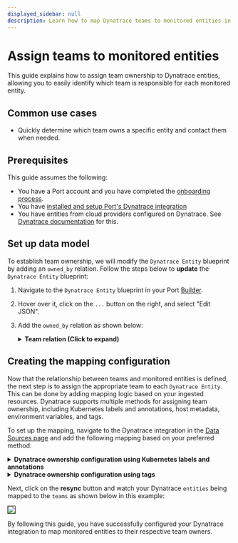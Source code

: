 ```yaml
---
displayed_sidebar: null
description: Learn how to map Dynatrace teams to monitored entities in Port
---
```


# Assign teams to monitored entities

This guide explains how to assign team ownership to Dynatrace entities, allowing you to easily identify which team is responsible for each monitored entity.

## Common use cases
- Quickly determine which team owns a specific entity and contact them when needed.

## Prerequisites
This guide assumes the following:
- You have a Port account and you have completed the [onboarding process](/quickstart).
- You have [installed and setup Port's Dynatrace integration](/build-your-software-catalog/sync-data-to-catalog/apm-alerting/dynatrace/dynatrace.md)
- You have entities from cloud providers configured on Dynatrace. See [Dynatrace documentation](https://docs.dynatrace.com/managed#deploy-on) for this.


## Set up data model

To establish team ownership,  we will modify the `Dynatrace Entity` blueprint by adding an `owned_by` relation. Follow the steps below to **update** the `Dynatrace Entity` blueprint:

1. Navigate to the `Dynatrace Entity` blueprint in your Port [Builder](https://app.getport.io/settings/data-model).
2. Hover over it, click on the `...` button on the right, and select "Edit JSON".
3. Add the `owned_by` relation as shown below:

   <details>
   <summary><b>Team relation (Click to expand)</b></summary>

   ```json showLineNumbers
    "relations": {
      "owned_by": {
        "title": "Owned By",
        "target": "dynatraceTeam",
        "required": false,
        "many": true
      }
    }
   ```
   </details>


## Creating the mapping configuration
Now that the relationship between teams and monitored entities is defined, the next step is to assign the appropriate team to each `Dynatrace Entity`. This can be done by adding mapping logic based on your ingested resources.
Dynatrace supports multiple methods for assigning team ownership, including Kubernetes labels and annotations, host metadata, environment variables, and tags.

To set up the mapping, navigate to the Dynatrace integration in the [Data Sources page](https://app.getport.io/settings/data-sources) and add the following mapping based on your preferred method:


<details>
<summary><b>Dynatrace ownership configuration using Kubernetes labels and annotations</b></summary>

```yaml showLineNumbers
deleteDependentEntities: true
createMissingRelatedEntities: true
enableMergeEntity: true
resources:
  - kind: entity
    selector:
      query: 'true'
      entityTypes:
        - `CLOUD_APPLICATION`
        - `KUBERNETES_SERVICE`
        - `KUBERNETES_CLUSTER`
        # Add more entity types
      entityFields: firstSeenTms,lastSeenTms,tags,properties,managementZones,fromRelationships,toRelationships
    port:
      entity:
        mappings:
          identifier: .displayName | gsub(" "; "-")
          title: .displayName
          blueprint: '"dynatraceEntity"'
          properties:
            firstSeen: .firstSeenTms / 1000 | todate
            lastSeen: .lastSeenTms / 1000 | todate
            type: .type
            tags: .tags[].stringRepresentation
          relations:
            owned_by: .properties.kubernetesLabels | to_entries | map(select(.key == "dt.ower" or .key == "owner") | .value) | if length == 0 then null else . end
```
:::tip ownership keys
In this example, the `dt.owner` and `owner` keys from Kubernetes resource labels are used to define ownership. You should use the keys configured in your Dynatrace environment. For more details on setting up ownership keys, refer to the [Dynatrace documentation](https://docs.dynatrace.com/docs/deliver/ownership/assign-ownership#format)
:::

</details>


<details>
<summary><b>Dynatrace ownership configuration using tags</b></summary>

```yaml showLineNumbers
deleteDependentEntities: true
createMissingRelatedEntities: true
enableMergeEntity: true
resources:
  - kind: entity
    selector:
      query: 'true'
      entityTypes:
        - `cloud:gcp:k8s_cluster`
        - `cloud:gcp:pubsub_subscription`
        - `cloud:gcp:pubsub_topic`
        - `cloud:gcp:gcs_bucket`
        - `cloud:gcp:gae_app`
        - `cloud:aws:acmprivateca`
        - `cloud:aws:api_gateway`
        - `cloud:aws:app_runner`
        - `cloud:aws:appstream`
        - `cloud:aws:appsync`
        - `cloud:azure:apimanagement:service`
        - `cloud:azure:app:containerapps`
        - `cloud:azure:app:managedenvironments`
        - `cloud:azure:appconfiguration:configurationstores`
        - `cloud:azure:appplatform:spring`
        # see below section for more entity types
    port:
      entity:
        mappings:
          identifier: .displayName | gsub(" "; "-")
          title: .displayName
          blueprint: '"dynatraceEntity"'
          properties:
            firstSeen: .firstSeenTms / 1000 | todate
            lastSeen: .lastSeenTms / 1000 | todate
            type: .type
            tags: .tags[] | map(.stringRepresentation)
          relations:
            owned_by: .tags | map(select(.key == "dt.owner" or .key == "owner") | .value) | if length == 0 then null else . end
```
:::tip ownership keys
In this example, the `dt.owner` and `owner` keys from the tags are used to define ownership. You should use the keys configured in your Dynatrace environment. For more details on setting up ownership keys, refer to the [Dynatrace documentation](https://docs.dynatrace.com/docs/deliver/ownership/assign-ownership#format)
:::
</details>

Next, click on the **resync** button and watch your Dynatrace `entities` being mapped to the `teams` as shown below in this example:

<img src='/img/guides/dynatraceEntityTeamOwnership.png' border='1px' />


By following this guide, you have successfully configured your Dynatrace integration to map monitored entities to their respective team owners.